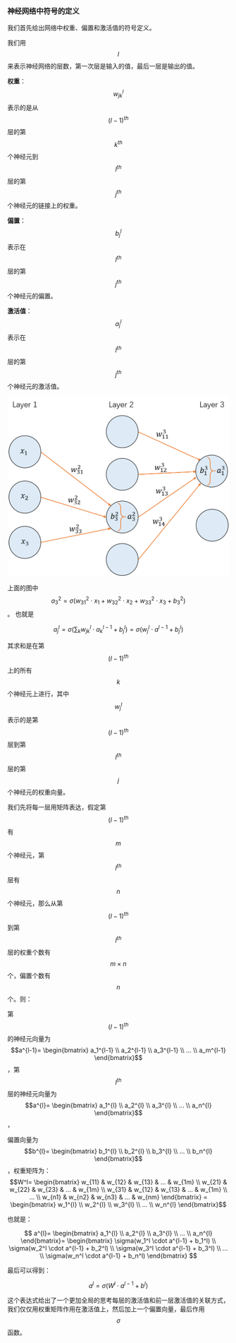 ### 神经网络中符号的定义

我们首先给出网络中权重、偏置和激活值的符号定义。

我们用 $$l$$ 来表示神经网络的层数，第一次层是输入的值，最后一层是输出的值。

**权重**：$$w_{jk}^l$$表示的是从$$(l-1)^{th}$$层的第$$k^{th}$$个神经元到$$l^{th}$$层的第$$j^{th}$$个神经元的链接上的权重。

**偏置**：$$b_j^l$$表示在$$l^{th}$$层的第$$j^{th}$$个神经元的偏置。

**激活值**：$$a_j^l$$表示在$$l^{th}$$层的第$$j^{th}$$个神经元的激活值。

![](/assets/network-definition.png)

上面的图中 $$a_3^2 = \sigma(w_{31}^2 \cdot x_1 + w_{32}^2 \cdot x_2 + w_{33}^2 \cdot x_3 + b_3^2)$$。 也就是


$$
a_j^l = \sigma(\displaystyle\sum_{k} w_{jk}^l \cdot a_k^{l-1}+ b_j^l)=\sigma(w_{j}^l \cdot a^{l-1} + b_j^l)
$$


其求和是在第$$(l-1)^{th}$$上的所有$$k$$个神经元上进行，其中$$w_{j}^l$$表示的是第$$(l-1)^{th}$$层到第$$l^{th}$$层的第$$j$$个神经元的权重向量。

我们先将每一层用矩阵表达，假定第$$(l-1)^{th}$$有$$m$$个神经元，第$$l^{th}$$层有$$n$$个神经元，那么从第$$(l-1)^{th}$$到第$$l^{th}$$层的权重个数有$$m \times n$$个，偏置个数有$$n$$个。则：

第$$(l-1)^{th}$$的神经元向量为$$a^{l-1}= \begin{bmatrix}
   a_1^{l-1} \\
   a_2^{l-1} \\
   a_3^{l-1} \\
     ... \\
   a_m^{l-1} 
\end{bmatrix}$$，第$$l^{th}$$层的神经元向量为$$a^{l}= \begin{bmatrix}
   a_1^{l} \\
   a_2^{l} \\
   a_3^{l} \\
     ... \\
   a_n^{l} 
\end{bmatrix}$$，

偏置向量为$$b^{l}= \begin{bmatrix}
   b_1^{l} \\
   b_2^{l} \\
   b_3^{l} \\
     ... \\
   b_n^{l} 
\end{bmatrix}$$，权重矩阵为：$$W^l= \begin{bmatrix}
   w_{11} & w_{12} & w_{13} & ... & w_{1m} \\
   w_{21} & w_{22} & w_{23} & ... & w_{1m} \\
   w_{31} & w_{12} & w_{13} & ... & w_{1m} \\
                                 ... \\
   w_{n1} & w_{n2} & w_{n3} & ... & w_{nm} 
\end{bmatrix} = \begin{bmatrix}
   w_1^{l} \\
   w_2^{l} \\
   w_3^{l} \\
     ... \\
   w_n^{l} 
\end{bmatrix}$$

也就是：


$$
a^{l}= \begin{bmatrix}
   a_1^{l} \\
   a_2^{l} \\
   a_3^{l} \\
     ... \\
   a_n^{l} 
\end{bmatrix}= \begin{bmatrix}
   \sigma(w_1^l \cdot  a^{l-1} + b_1^l) \\
   \sigma(w_2^l \cdot  a^{l-1} + b_2^l) \\
   \sigma(w_3^l \cdot  a^{l-1} + b_3^l) \\
     ... \\
  \sigma(w_n^l \cdot  a^{l-1} + b_n^l)
\end{bmatrix}
$$


最后可以得到：


$$
a^l = \sigma(W^l \cdot a^{l-1} + b^l )
$$


这个表达式给出了一个更加全局的思考每层的激活值和前一层激活值的关联方式，我们仅仅用权重矩阵作用在激活值上，然后加上一个偏置向量，最后作用$$\sigma$$函数。


